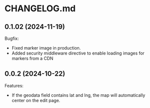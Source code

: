 # CHANGELOG.md

## 0.1.02 (2024-11-19)


Bugfix:

  - Fixed marker image in production.
  - Added security middleware directive to enable loading images for markers from a CDN


## 0.0.2 (2024-10-22)


Features:

  - If the geodata field contains lat and lng, the map will automatically center on the edit page.

